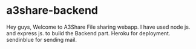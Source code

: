 # a3share-backend

Hey guys, Welcome to A3Share File sharing webapp.
I have used node js. and express js. to build the Backend part.
Heroku for deployment.
sendinblue for sending mail.
